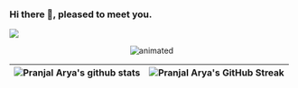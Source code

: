 ### Hi there 👋, pleased to meet you.

<img src="https://api.visitorbadge.io/api/visitors?path=https%3A%2F%2Fgithub.com%2Fpvaraya%2Faryapranj&label=VISITORS&labelColor=%23007EC6&countColor=%23ggg" />

<p align="center">
  <img src="https://github-readme-stats-sigma-five.vercel.app/api/top-langs/?username=aryapranj&layout=compact" alt="animated" />
</p>

| ![Pranjal Arya's github stats](https://github-readme-stats-sigma-five.vercel.app/api?username=aryapranj&show_icons=true) | ![Pranjal Arya's GitHub Streak](https://github-readme-streak-stats.herokuapp.com/?user=aryapranj) |
| -- | -- |

<!--
**aryapranj/aryapranj** is a ✨ _special_ ✨ repository because its `README.md` (this file) appears on your GitHub profile.

Here are some ideas to get you started:

- 🔭 I’m currently working on ...
- 🌱 I’m currently learning ...
- 👯 I’m looking to collaborate on ...
- 🤔 I’m looking for help with ...
- 💬 Ask me about ...
- 📫 How to reach me: ...
- 😄 Pronouns: ...
- ⚡ Fun fact: ...
-->
